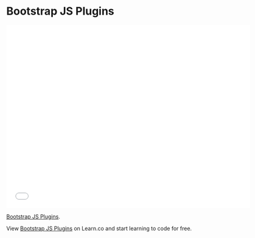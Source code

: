 # Bootstrap JS Plugins

<iframe width="640" height="480" src="//www.youtube.com/embed/5-dIx-prMgk?rel=0&modestbranding=1" frameborder="0" allowfullscreen></iframe>

<p><a href="https://www.youtube.com/watch?v=5-dIx-prMgk">Bootstrap JS Plugins</a>.</p>

<p data-visibility='hidden'>View <a href='https://learn.co/lessons/boostrap-js-plugins' title='Bootstrap JS Plugins'>Bootstrap JS Plugins</a> on Learn.co and start learning to code for free.</p>
